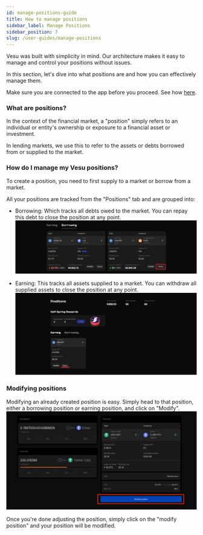 ```yaml
---
id: manage-positions-guide
title: How to manage positions
sidebar_label: Manage Positions
sidebar_position: 7
slug: /user-guides/manage-positions
---
```


Vesu was built with simplicity in mind. Our architecture makes it easy to manage and control your positions without issues.

In this section, let's dive into what positions are and how you can effectively manage them.

Make sure you are connected to the app before you proceed. See how [here](./connect-guide.md).

### What are positions?

In the context of the financial market, a "position" simply refers to an individual or entity's ownership or exposure to a financial asset or investment.

In lending markets, we use this to refer to the assets or debts borrowed from or supplied to the market.

### How do I manage my Vesu positions?

To create a position, you need to first supply to a market or borrow from a market.

All your positions are tracked from the "Positions" tab and are grouped into:

- Borrowing: Which tracks all debts owed to the market. You can repay this debt to close the position at any point.
  ![Borrowing](images/repay_1.png)

- Earning: This tracks all assets supplied to a market. You can withdraw all supplied assets to close the position at any point.
  ![Earning](images/withdraw_1.png)

### Modifying positions

Modifying an already created position is easy. Simply head to that position, either a borrowing position or earning position, and click on "Modify".
![Modify](images/modify_1.png)

Once you're done adjusting the position, simply click on the "modify position" and your position will be modified.
